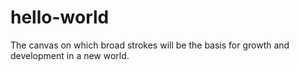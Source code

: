 # hello-world
The canvas on which broad strokes will be the basis for growth and development in a new world.

